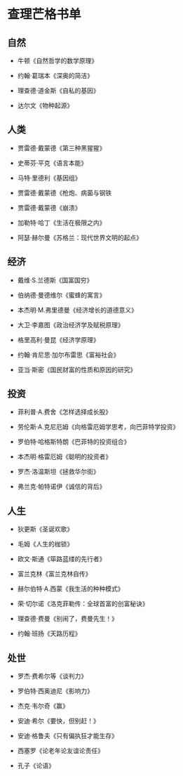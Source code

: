 # 查理芒格书单

## 自然

+ 牛顿《自然哲学的数学原理》

+ 约翰·葛瑞本《深奥的简洁》

+ 理查德·道金斯《自私的基因》

+ 达尔文《物种起源》

## 人类

+ 贾雷德·戴蒙德《第三种黑猩猩》

+ 史蒂芬·平克《语言本能》

+ 马特·里德利《基因组》

+ 贾雷德·戴蒙德《枪炮、病菌与钢铁

+ 贾雷德·戴蒙德《崩溃》

+ 加勒特·哈丁《生活在极限之内》

+ 阿瑟·赫尔曼《苏格兰：现代世界文明的起点》

## 经济


+ 戴维·S.兰德斯《国富国穷》

+ 伯纳德·曼德维尔《蜜蜂的寓言》

+ 本杰明·M.弗里德曼《经济增长的道德意义》

+ 大卫·李嘉图《政治经济学及赋税原理》

+ 格里高利·曼昆《经济学原理》

+ 约翰·肯尼思·加尔布雷思《富裕社会》

+ 亚当·斯密《国民财富的性质和原因的研究》

## 投资

+ 菲利普·A.费舍《怎样选择成长股》

+ 劳伦斯·A.克尼厄姆《向格雷厄姆学思考，向巴菲特学投资》

+ 罗伯特·哈格斯特朗《巴菲特的投资组合》

+ 本杰明·格雷厄姆《聪明的投资者》

+ 罗杰·洛温斯坦《拯救华尔街》

+ 弗兰克·帕特诺伊《诚信的背后》

## 人生

+ 狄更斯《圣诞欢歌》

+ 毛姆《人生的枷锁》

+ 欧文·斯通《筚路蓝缕的先行者》

+ 富兰克林《富兰克林自传》

+ 赫尔伯特·A.西蒙《我生活的种种模式》

+ 荣·切尔诺《洛克菲勒传：全球首富的创富秘诀》

+ 理查德·费曼《别闹了，费曼先生！》

+ 约翰·班扬《天路历程》

## 处世

+ 罗杰·费希尔等《谈判力》

+ 罗伯特·西奥迪尼《影响力》

+ 杰克·韦尔奇《赢》

+ 安迪·希尔《要快，但别赶！》

+ 安迪·格鲁夫《只有偏执狂才能生存》

+ 西塞罗《论老年论友谊论责任》

+ 孔子《论语》
